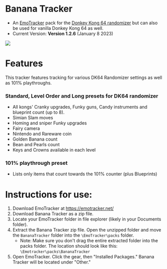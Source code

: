 # Banana Tracker
- An [EmoTracker](https://emotracker.net/) pack for the [Donkey Kong 64 randomizer](https://github.com/2dos/dk64-randomizer) but can also be used for vanilla Donkey Kong 64 as well.
- Current Version: **Version 1.2.6** (January 8 2023)
<img src="https://raw.githubusercontent.com/jxjacob/bananatracker/master/bananatracker_example.jpg">

# Features
This tracker features tracking for various DK64 Randomizer settings as well as 101% playthroughs.
### Standard, Level Order and Long presets for DK64 randomizer
- All kongs' Cranky upgrades, Funky guns, Candy instruments and blueprint count (up to 8).
- Simian Slam moves
- Homing and sniper Funky upgrades
- Fairy camera
- Nintendo and Rareware coin
- Golden Banana count
- Bean and Pearls count
- Keys and Crowns available in each level
### 101% playthrough preset
- Lists only items that count towards the 101% counter (plus Blueprints)

# Instructions for use:
1. Download EmoTracker at https://emotracker.net/
2. Download Banana Tracker as a zip file.
3. Locate your EmoTracker folder in file explorer (likely in your Documents folder).
4. Extract the Banana Tracker zip file. Open the unzipped folder and move the `BananaTracker` folder into the `\EmoTracker\packs` folder. 
   - Note: Make sure you don't drag the entire extracted folder into the packs folder. The location should look like this: `\Emotracker\packs\BananaTracker` 
5. Open EmoTracker. Click the gear, then "Installed Packages." Banana Tracker will be located under "Other."
